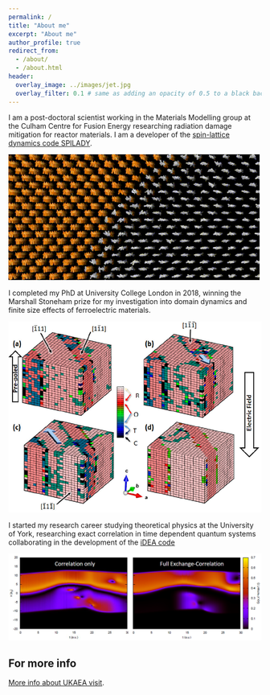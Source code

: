 ```yaml
---
permalink: /
title: "About me"
excerpt: "About me"
author_profile: true
redirect_from: 
  - /about/
  - /about.html
header:
  overlay_image: ../images/jet.jpg
  overlay_filter: 0.1 # same as adding an opacity of 0.5 to a black background
---
```


I am a post-doctoral scientist working in the Materials Modelling group at the Culham Centre for Fusion Energy researching radiation damage mitigation for reactor materials. I am a developer of the [spin-lattice dynamics code SPILADY](https://ccfe.ukaea.uk/resources/spilady/). 

![Spin dynamics of Cr cluster in BCC Fe](../images/FeCr_SD.gif)

I completed my PhD at University College London in 2018, winning the Marshall Stoneham prize for my investigation into domain dynamics and finite size effects of ferroelectric materials. 

![Switching dynamics of r-PZT](../images/switching.png)

I started my research career studying theoretical physics at the University of York, researching exact correlation in time dependent quantum systems collaborating in the development of the [iDEA code](https://pypi.org/project/idea-code/)

![Correlation effect in dynamics of electrons in double well](../images/xc.png)

For more info
------
[More info about UKAEA visit](https://www.gov.uk/government/organisations/uk-atomic-energy-authority/about).
